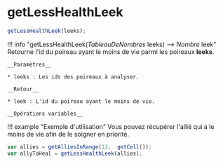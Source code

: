 # getLessHealthLeek
```js
getLessHealthLeek(leeks);
```
!!! info "getLessHealthLeek(_TableauDeNombres_ leeks) --> _Nombre_ leek"
    Retourne l'id du poireau ayant le moins de vie parmi les poireaux **leeks**.
    
    __Paramètres__
    
    * leeks : Les ids des poireaux à analyser.
    
    __Retour__
    
    * leek : L'id du poireau ayant le moins de vie.
    
    __Opérations variables__
    
!!! example "Exemple d'utilisation"
    Vous pouvez récupérer l'allié qui a le moins de vie afin de le soigner en priorité.
    
```js
var allies = getAlliesInRange(13,  getCell());
var allyToHeal = getLessHealthLeek(allies);
```



